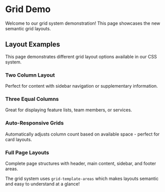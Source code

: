 # Grid Demo

Welcome to our grid system demonstration! This page showcases the new semantic grid layouts.

## Layout Examples

This page demonstrates different grid layout options available in our CSS system.

### Two Column Layout
Perfect for content with sidebar navigation or supplementary information.

### Three Equal Columns  
Great for displaying feature lists, team members, or services.

### Auto-Responsive Grids
Automatically adjusts column count based on available space - perfect for card layouts.

### Full Page Layouts
Complete page structures with header, main content, sidebar, and footer areas.

The grid system uses `grid-template-areas` which makes layouts semantic and easy to understand at a glance!
